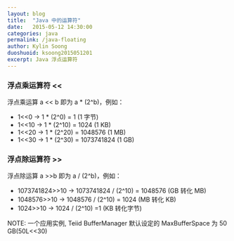 ```yaml
---
layout: blog
title:  "Java 中的运算符"
date:   2015-05-12 14:30:00
categories: java
permalink: /java-floating
author: Kylin Soong
duoshuoid: ksoong2015051201
excerpt: Java 浮点运算符
---
```


### 浮点乘运算符 <<

浮点乘运算 a << b 即为 a * (2^b)，例如：

* 1<<0  -> 1 * (2^0)  = 1           (1 字节)
* 1<<10 -> 1 * (2^10) = 1024        (1 KB)
* 1<<20 -> 1 * (2^20) = 1048576     (1 MB)
* 1<<30 -> 1 * (2^30) = 1073741824  (1 GB)

### 浮点除运算符 >>

浮点除运算 a >>b 即为 a / (2^b)，例如：

* 1073741824>>10 -> 1073741824 / (2^10) = 1048576 (GB 转化 MB)
* 1048576>>10    -> 1048576 / (2^10) = 1024       (MB 转化 KB)
* 1024>>10       -> 1024 / (2^10) =1              (KB 转化字节) 

NOTE: 一个应用实例, Teiid BufferManager 默认设定的 MaxBufferSpace 为 50 GB(50L<<30)  
